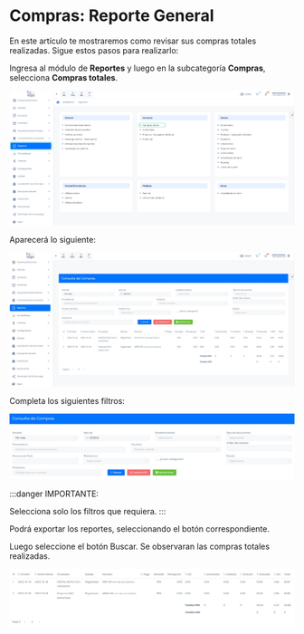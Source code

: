# Compras: Reporte General

En este artículo te mostraremos como revisar sus compras totales realizadas. Sigue estos pasos para realizarlo:

Ingresa al módulo de **Reportes** y luego en la subcategoría **Compras**, selecciona **Compras totales**.

![Alt text](img/Compras_reporte_general_01.jpg)

Aparecerá lo siguiente:

![Alt text](img/Compras_reporte_general_02.jpg)

Completa los siguientes filtros:

![Alt text](img/Compras_reporte_general_03.jpg)

:::danger IMPORTANTE:

Selecciona solo los filtros que requiera.
:::

Podrá exportar los reportes, seleccionando el botón correspondiente.

Luego seleccione el botón Buscar. Se observaran las compras totales realizadas.

![Alt text](img/Compras_reporte_general_04.jpg)
